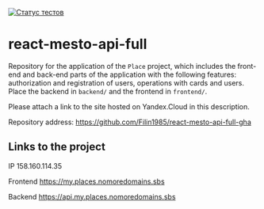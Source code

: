 [![Статус тестов](../../actions/workflows/tests.yml/badge.svg)](../../actions/workflows/tests.yml)

# react-mesto-api-full

Repository for the application of the `Place` project, which includes the front-end and back-end parts of the application with the following features: authorization and registration of users, operations with cards and users. Place the backend in `backend/` and the frontend in `frontend/`.

Please attach a link to the site hosted on Yandex.Cloud in this description.

Repository address: https://github.com/Filin1985/react-mesto-api-full-gha

## Links to the project

IP 158.160.114.35

Frontend https://my.places.nomoredomains.sbs

Backend https://api.my.places.nomoredomains.sbs
